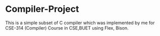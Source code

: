 # Compiler-Project
This is a simple subset of C compiler which was implemented by me for CSE-314 (Compiler) Course in CSE,BUET using Flex, Bison.

